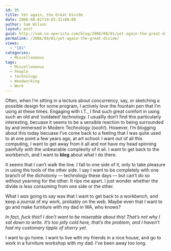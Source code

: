 ```yaml
---
id: 95
title: Yet again, the Great Divide
date: 2006-08-01T19:03:31+00:00
author: Sam Wilson
layout: post
guid: http://sam.co-operista.com/blog/2006/08/01/yet-again-the-great-divide/
permalink: /2006/08/01/yet-again-the-great-divide/
views:
  - "181"
categories:
  - Miscellaneous
tags:
  - Miscellaneous
  - People
  - technology
  - Woodworking
  - Work
---
```

Often, when I’m sitting in a lecture about concurrency, say, or sketching a possible design for some program, I actively _love_ the fountain pen that I’m using at these times. Engaging with I.T., I find such great comfort in using such an old and ‘outdated’ technology. I usuallly don’t find this particularly interesting, becuase it seems to be a sensible reaction to being surrounded by and immersed in Modern Technology (oooh!). However, I’m blogging about this today becuase I’ve come back to a feeling that I was quite used to at one point a few years ago, at art school: I want out of all this computing, I want to get away from it all and not have my head spinning painfully with the unbearable complexity of it all. I want to get back to the workbench, and I want to **blog** about what I do there.

It seems that I can’t walk the line. I fall to one side of it, only to take pleasure in using the tools of the other side. I say I want to be completely with one branch of the dichotomy — technology these days — but can’t do so without yearning for the other. It rips me apart. I just wonder whether the divide is less consuming from one side or the other.

What I _was_ going to say was that I want to get back to a workbench, and keep a journal of my work, probably on the web. Maybe even that I want to go and make furniture with my dad in WA, who knows?

_In fact, fuck this!! I don’t want to be miserable about this! That’s not why I sat down to write. It’s too jolly cold here, that’s the problem, and I haven’t had my customary tipple of sherry yet._

I want to go home. I want to live with my friends in a nice house, and go to work in a furniture workshop with my dad. I’ve been away too long.